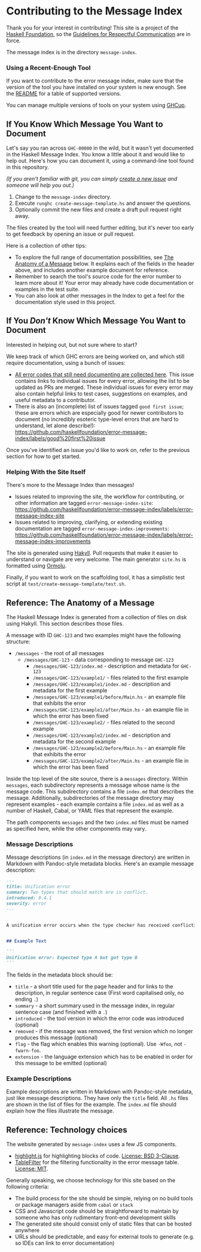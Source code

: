 # Contributing to the Message Index

Thank you for your interest in contributing! This site is a project of
the [Haskell Foundation](http://haskell.foundation), so the
[Guidelines for Respectful Communication](https://haskell.foundation/guidelines-for-respectful-communication/)
are in force.

The message index is in the directory `message-index`.

### Using a Recent-Enough Tool

If you want to contribute to the error message index, make sure that the version of the tool you have installed on your system is new enough. See the [README](README.md) for a table of supported versions.

You can manage multiple versions of tools on your system using [GHCup](https://www.haskell.org/ghcup/).

## If You Know Which Message You Want to Document

Let's say you ran across `GHC-00000` in the wild, but it wasn't yet documented
in the Haskell Message Index. You know a little about it and would like to help
out. Here's how you can document it, using a command-line tool found in this
repository.

*(If you aren't familiar with git, you can simply [create a new
issue][new-issue] and someone will help you out.)*

[new-issue]: https://github.com/haskellfoundation/error-message-index/issues/new

1. Change to the `message-index` directory.
2. Execute `runghc create-message-template.hs` and answer the questions.
3. Optionally commit the new files and create a draft pull request right away.

The files created by the tool will need further editing, but it's never too
early to get feedback by opening an issue or pull request.

Here is a collection of other tips:

- To explore the full range of documentation possibilities, see [The Anatomy of
  a Message][anatomy] below. It explains each of the fields in the header above,
  and includes another example document for reference.
- Remember to search the tool's source code for the error number to learn more about
  it! Your error may already have code documentation or examples in the test suite.
- You can also look at other messages in the Index to get a feel for the
  documentation style used in this project.

[anatomy]: #reference-the-anatomy-of-a-message

## If You *Don't* Know Which Message You Want to Document

Interested in helping out, but not sure where to start?

We keep track of which GHC errors are being worked on, and which still require documentation,
using a bunch of issues:

- [All error codes that still need documenting are collected here](https://github.com/haskellfoundation/error-message-index/issues/307). This issue contains links to individual issues for every error, allowing the list to be updated as PRs are merged. These individual issues for every error may also contain helpful links to test cases, suggestions on examples, and useful metadata to a contributor.
- There is also an (incomplete) list of issues tagged `good first issue`; these are errors which are especially good for newer contributors to document (no incredibly esoteric type-level errors that are hard to understand, let alone describe!): https://github.com/haskellfoundation/error-message-index/labels/good%20first%20issue

Once you've identified an issue you'd like to work on, refer to the previous section for how to get started.

### Helping With the Site Itself

There's more to the Message Index than messages!

- Issues related to improving the site, the workflow for contributing, or other information are tagged `error-message-index-site`: https://github.com/haskellfoundation/error-message-index/labels/error-message-index-site
- Issues related to improving, clarifying, or extending existing documentation are tagged `error-message-index-improvements`: https://github.com/haskellfoundation/error-message-index/labels/error-message-index-improvements


The site is generated using [Hakyll](https://jaspervdj.be/hakyll/).
Pull requests that make it easier to understand or navigate are very
welcome. The main generator `site.hs` is formatted using
[Ormolu](https://github.com/tweag/ormolu).

Finally, if you want to work on the scaffolding tool, it has a simplistic test script at
`test/create-message-template/test.sh`.

## Reference: The Anatomy of a Message

The Haskell Message Index is generated from a collection of files on
disk using Hakyll. This section describes those files.

A message with ID `GHC-123` and two examples might have the following structure:

 * `/messages` - the root of all messages
   * `/messages/GHC-123` - data corresponding to message `GHC-123`
     * `/messages/GHC-123/index.md` - description and metadata for `GHC-123`
     * `/messages/GHC-123/example1/` - files related to the first example
     * `/messages/GHC-123/example1/index.md` - description and metadata for the first example
     * `/messages/GHC-123/example1/before/Main.hs` - an example file that exhibits the error
     * `/messages/GHC-123/example1/after/Main.hs` - an example file in which the error has been fixed
     * `/messages/GHC-123/example2/` - files related to the second example
     * `/messages/GHC-123/example2/index.md` - description and metadata for the second example
     * `/messages/GHC-123/example2/before/Main.hs` - an example file that exhibits the error
     * `/messages/GHC-123/example2/after/Main.hs` - an example file in which the error has been fixed

Inside the top level of the site source, there is a
`messages` directory. Within `messages`, each subdirectory represents
a message whose name is the message code. This subdirectory contains a
file `index.md` that describes the message. Additionally,
subdirectories of the message directory may represent examples - each
example contains a file `index.md` as well as a number of Haskell,
Cabal, or YAML files that represent the example.

The path components `messages` and the two `index.md` files must be
named as specified here, while the other components may vary.

### Message Descriptions

Message descriptions (in `index.md` in the message directory) are
written in Markdown with Pandoc-style metadata blocks. Here's an
example message description:

````markdown
---
title: Unification error
summary: Two types that should match are in conflict.
introduced: 9.4.1
severity: error
---


A unification error occurs when the type checker has received conflicting expectations about an expression's type.


## Example Text

```
Unification error: Expected type A but got type B
```
````

The fields in the metadata block should be:
 * `title` - a short title used for the page header and for links to the description, in regular sentence case (First word capitalised only, no ending `.`)
 * `summary` - a short summary used in the message index, in regular sentence case (and finished with a `.`)
 * `introduced` - the tool version in which the error code was introduced (optional)
 * `removed` - if the message was removed, the first version which no longer produces this message (optional)
 * `flag` - the flag which enables this warning (optional). Use `-Wfoo`, not `-fwarn-foo`.
 * `extension` - the language extension which has to be enabled in order for this message to be emitted (optional)

### Example Descriptions

Example descriptions are written in Markdown with Pandoc-style
metadata, just like message descriptions. They have only the `title`
field. All `.hs` files are shown in the list of files for the
example. The `index.md` file should explain how the files illustrate
the message.

## Reference: Technology choices

The website generated by `message-index` uses a few JS components.

 - [highlight.js](https://highlightjs.org/) for highlighting blocks of code. [License: BSD 3-Clause](https://github.com/highlightjs/highlight.js/blob/main/LICENSE).
 - [TableFilter](http://www.tablefilter.com/) for the filtering functionality in the error message table. [License: MIT](https://github.com/koalyptus/TableFilter/blob/master/LICENSE).

Generally speaking, we choose technology for this site based on the following criteria:

 * The build process for the site should be simple, relying on no build tools or package managers aside from `cabal` or `stack`
 * CSS and Javascript code should be straightforward to maintain by someone who has only rudimentary front-end development skills
 * The generated site should consist only of static files that can be hosted anywhere
 * URLs should be predictable, and easy for external tools to generate (e.g. so IDEs can link to error documentation)

